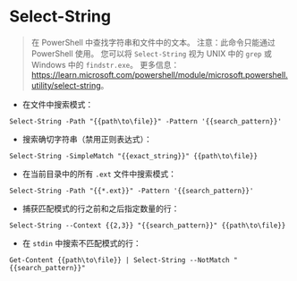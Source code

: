 # Select-String

> 在 PowerShell 中查找字符串和文件中的文本。
> 注意：此命令只能通过 PowerShell 使用。
> 您可以将 `Select-String` 视为 UNIX 中的 `grep` 或 Windows 中的 `findstr.exe`。
> 更多信息：<https://learn.microsoft.com/powershell/module/microsoft.powershell.utility/select-string>。

- 在文件中搜索模式：

`Select-String -Path "{{path\to\file}}" -Pattern '{{search_pattern}}'`

- 搜索确切字符串（禁用正则表达式）：

`Select-String -SimpleMatch "{{exact_string}}" {{path\to\file}}`

- 在当前目录中的所有 `.ext` 文件中搜索模式：

`Select-String -Path "{{*.ext}}" -Pattern '{{search_pattern}}'`

- 捕获匹配模式的行之前和之后指定数量的行：

`Select-String --Context {{2,3}} "{{search_pattern}}" {{path\to\file}}`

- 在 `stdin` 中搜索不匹配模式的行：

`Get-Content {{path\to\file}} | Select-String --NotMatch "{{search_pattern}}"`
